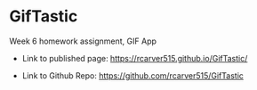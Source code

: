 # GifTastic
Week 6 homework assignment, GIF App 

*  Link to published page:
 https://rcarver515.github.io/GifTastic/
 
 * Link to Github Repo:
 https://github.com/rcarver515/GifTastic
